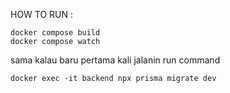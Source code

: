
HOW TO RUN : <br>
```
docker compose build
docker compose watch
```

sama kalau baru pertama kali jalanin run command
```
docker exec -it backend npx prisma migrate dev
```

